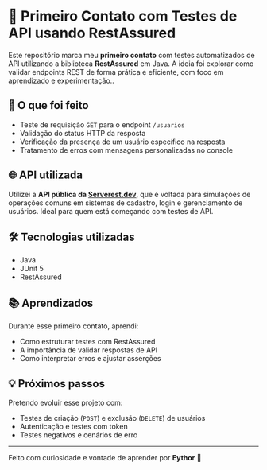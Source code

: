 # 🧪 Primeiro Contato com Testes de API usando RestAssured

Este repositório marca meu **primeiro contato** com testes automatizados de API utilizando a biblioteca **RestAssured** em Java. A ideia foi explorar como validar endpoints REST de forma prática e eficiente, com foco em aprendizado e experimentação..

## 🚀 O que foi feito

- Teste de requisição `GET` para o endpoint `/usuarios`
- Validação do status HTTP da resposta
- Verificação da presença de um usuário específico na resposta
- Tratamento de erros com mensagens personalizadas no console

## 🌐 API utilizada

Utilizei a **API pública da [Serverest.dev](https://serverest.dev)**, que é voltada para simulações de operações comuns em sistemas de cadastro, login e gerenciamento de usuários. Ideal para quem está começando com testes de API.

## 🛠️ Tecnologias utilizadas

- Java
- JUnit 5
- RestAssured

## 📚 Aprendizados

Durante esse primeiro contato, aprendi:
- Como estruturar testes com RestAssured
- A importância de validar respostas de API
- Como interpretar erros e ajustar asserções

## 💡 Próximos passos

Pretendo evoluir esse projeto com:
- Testes de criação (`POST`) e exclusão (`DELETE`) de usuários
- Autenticação e testes com token
- Testes negativos e cenários de erro

---

Feito com curiosidade e vontade de aprender por **Eythor** 🚀
